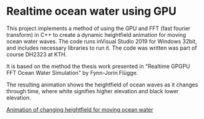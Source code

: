# Realtime ocean water using GPU 

This project implements a method of using the GPU and FFT (fast fourier transform) in C++ to create a dynamic heightfield animation for moving ocean water waves. 
The code runs inVisual Studio 2019 for Windows 32bit, and includes necessary libraries to run it. The code was written was part of course DH2323 at KTH. 

It is based on the method the thesis work presented in "Realtime GPGPU FFT Ocean Water Simulation" by Fynn-Jorin Flügge. 

The resulting animation shows the heightfield of ocean waves as it changes through time, where white signifies higher elevation and black lower elevation. 

[Animation of changing heightfield for moving ocean water](https://user-images.githubusercontent.com/25433576/136202382-4a62f5e0-91b6-4674-9bb2-f62bdea506bc.mp4)

